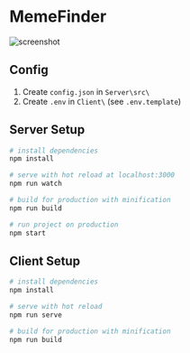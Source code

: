 # MemeFinder

![screenshot](https://i.imgur.com/jL6izFM.png)

## Config
1. Create `config.json` in `Server\src\`
2. Create `.env` in `Client\` (see `.env.template`)

## Server Setup
``` bash
# install dependencies
npm install

# serve with hot reload at localhost:3000
npm run watch

# build for production with minification
npm run build

# run project on production
npm start
```

## Client Setup
``` bash
# install dependencies
npm install

# serve with hot reload
npm run serve

# build for production with minification
npm run build
```